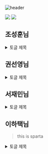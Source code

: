 ![header](https://capsule-render.vercel.app/api?type=wave&color=auto&height=300&section=header&text=Babyjak%20(IsaacLike)&fontSize=90)

 <img src="https://img.shields.io/badge/Unity-000000?style=flat-square&logo=unity&logoColor=white"/>
 
 <img src="https://img.shields.io/badge/C sharp-512BD4?style=flat-square&logo=csharp&logoColor=white"/>
 
## 조성훈님
<details>
<summary>
 토글 제목
</summary>
  토글 안의 내용
</details>

## 권선영님
<details>
<summary>
 토글 제목
</summary>
  토글 안의 내용
</details>

## 서재민님
<details>
<summary>
 토글 제목
</summary>
  토글 안의 내용
</details>

## 이하택님

> this is sparta
>
> 

<details>
<summary>
 토글 제목
</summary>
  토글 안의 내용
</details>

